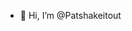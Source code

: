 - 👋 Hi, I’m @Patshakeitout

<!---
Patshakeitout/Patshakeitout is a ✨ special ✨ repository because its `README.md` (this file) appears on your GitHub profile.
You can click the Preview link to take a look at your changes.
--->
